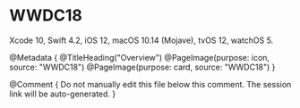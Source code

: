 # WWDC18

Xcode 10, Swift 4.2, iOS 12, macOS 10.14 (Mojave), tvOS 12, watchOS 5.

@Metadata {
   @TitleHeading("Overview")
   @PageImage(purpose: icon, source: "WWDC18")
   @PageImage(purpose: card, source: "WWDC18")
}

@Comment { Do not manually edit this file below this comment. The session link will be auto-generated. }

